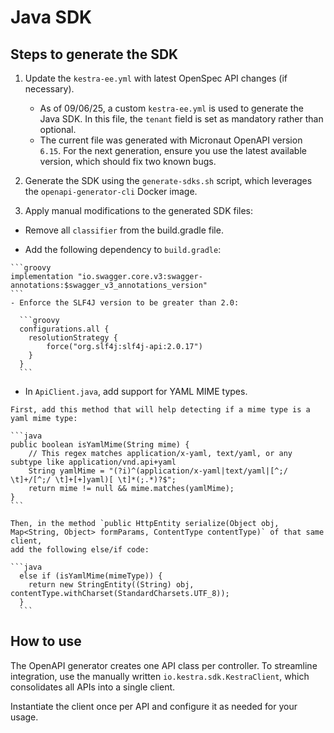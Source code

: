 # Java SDK

## Steps to generate the SDK

1. Update the `kestra-ee.yml` with latest OpenSpec API changes (if necessary).
   - As of 09/06/25, a custom `kestra-ee.yml` is used to generate the Java SDK. In this file, the `tenant` field is set as mandatory rather than optional.
   - The current file was generated with Micronaut OpenAPI version `6.15`. For the next generation, ensure you use the latest available version, which should fix two known bugs.

2. Generate the SDK using the `generate-sdks.sh` script, which leverages the `openapi-generator-cli` Docker image.

3. Apply manual modifications to the generated SDK files:

  - Remove all `classifier` from the build.gradle file.

   - Add the following dependency to `build.gradle`:

    ```groovy
    implementation "io.swagger.core.v3:swagger-annotations:$swagger_v3_annotations_version"
    ```
    - Enforce the SLF4J version to be greater than 2.0:

      ```groovy
      configurations.all {
        resolutionStrategy {
            force("org.slf4j:slf4j-api:2.0.17")
        }
      }
      ```

   - In `ApiClient.java`, add support for YAML MIME types.

    First, add this method that will help detecting if a mime type is a yaml mime type:

    ```java
    public boolean isYamlMime(String mime) {
        // This regex matches application/x-yaml, text/yaml, or any subtype like application/vnd.api+yaml
        String yamlMime = "(?i)^(application/x-yaml|text/yaml|[^;/ \t]+/[^;/ \t]+[+]yaml)[ \t]*(;.*)?$";
        return mime != null && mime.matches(yamlMime);
    }
    ```

    Then, in the method `public HttpEntity serialize(Object obj, Map<String, Object> formParams, ContentType contentType)` of that same client,
    add the following else/if code:

    ```java
      else if (isYamlMime(mimeType)) {
        return new StringEntity((String) obj, contentType.withCharset(StandardCharsets.UTF_8));
      }
      ```

## How to use

The OpenAPI generator creates one API class per controller. To streamline integration, use the manually written `io.kestra.sdk.KestraClient`, which consolidates all APIs into a single client.

Instantiate the client once per API and configure it as needed for your usage.
